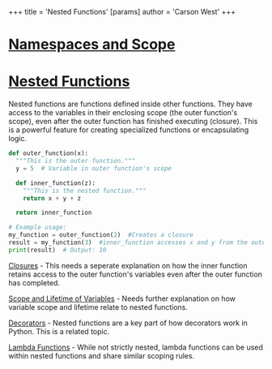 +++
 title = 'Nested Functions'
[params]
	author = 'Carson West'
+++
# [Namespaces and Scope](./../namespaces-and-scope/)
# [Nested Functions](./../nested-functions/) 
Nested functions are functions defined inside other functions.  They have access to the variables in their enclosing scope (the outer function's scope), even after the outer function has finished executing (closure). This is a powerful feature for creating specialized functions or encapsulating logic.


```python
def outer_function(x):
  """This is the outer function."""
  y = 5  # Variable in outer function's scope

  def inner_function(z):
    """This is the nested function."""
    return x + y + z

  return inner_function

# Example usage:
my_function = outer_function(2)  #Creates a closure
result = my_function(3)  #inner_function accesses x and y from the outer function even after outer_function has completed
print(result)  # Output: 10

```

[Closures](./../closures/)  -  This needs a seperate explanation on how the inner function retains access to the outer function's variables even after the outer function has completed.

[Scope and Lifetime of Variables](./../scope-and-lifetime-of-variables/) - Needs further explanation on how variable scope and lifetime relate to nested functions.

[Decorators](./../decorators/) -  Nested functions are a key part of how decorators work in Python.  This is a related topic.

[Lambda Functions](./../lambda-functions/) - While not strictly nested, lambda functions can be used within nested functions and share similar scoping rules.
